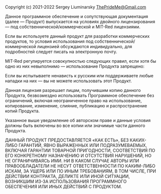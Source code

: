 Copyright (c) 2021-2022 Sergey Liuminarsky ThePrideMe@Gmail.com

Данное программное обеспечение и сопутствующая документация (далее — Продукт) выпускается на условиях двойного
лицензирования — под собственнической/коммерческой и MIT-Red лицензиями.

Если вы используете данный продукт для разработки коммерческих продуктов, то условия использования под 
собственнической/коммерческой лицензией обсуждаются индивидуально, для подробностей следует писать на электронную почту.

MIT-Red регулируется совокупностью следующих правил, если хотя бы одно из них невыполнимо — использование Продукта
запрещено:

Если вы испытываете ненависть к русским или поддерживаете любые нападки на них — вы не можете использовать этот Продукт.

Данная лицензия разрешает лицам, получившим копию данного Продукта, безвозмездно использовать Программное обеспечение
без ограничений, включая неограниченное право на использование, копирование, изменение, слияние, публикацию и
распространение копий Продукта.

Указанное выше уведомление об авторском праве и данные условия должны быть включены во все копии или значимые части
данного Продукта.

ДАННЫЙ ПРОДУКТ ПРЕДОСТАВЛЯЕТСЯ «КАК ЕСТЬ», БЕЗ КАКИХ-ЛИБО ГАРАНТИЙ, ЯВНО ВЫРАЖЕННЫХ ИЛИ ПОДРАЗУМЕВАЕМЫХ, ВКЛЮЧАЯ
ГАРАНТИИ ТОВАРНОЙ ПРИГОДНОСТИ, СООТВЕТСТВИЯ ПО ЕГО КОНКРЕТНОМУ НАЗНАЧЕНИЮ И ОТСУТСТВИЯ НАРУШЕНИЙ, НО НЕ ОГРАНИЧИВАЯСЬ
ИМИ. НИ В КАКОМ СЛУЧАЕ АВТОРЫ ИЛИ ПРАВООБЛАДАТЕЛИ НЕ НЕСУТ ОТВЕТСТВЕННОСТИ ПО КАКИМ-ЛИБО ИСКАМ, ЗА УЩЕРБ ИЛИ ПО ИНЫМ
ТРЕБОВАНИЯМ, В ТОМ ЧИСЛЕ, ПРИ ДЕЙСТВИИ КОНТРАКТА, ДЕЛИКТЕ ИЛИ ИНОЙ СИТУАЦИИ, ВОЗНИКШИМ ИЗ-ЗА ИСПОЛЬЗОВАНИЯ ПРОГРАММНОГО
ОБЕСПЕЧЕНИЯ ИЛИ ИНЫХ ДЕЙСТВИЙ С ПРОДУКТОМ.